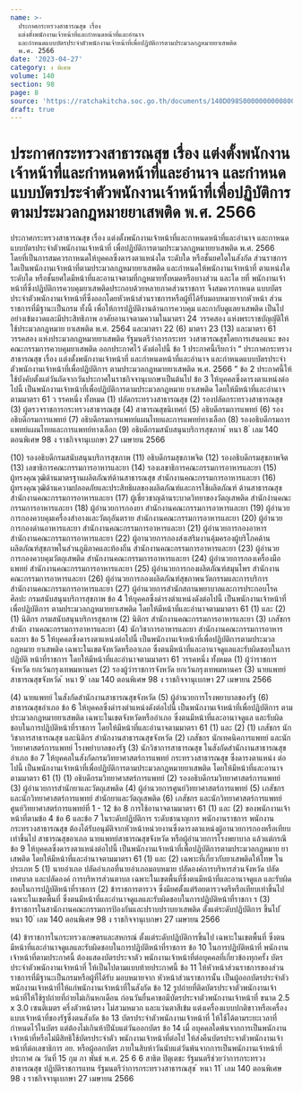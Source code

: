 ```yaml
---
name: >-
  ประกาศกระทรวงสาธารณสุข เรื่อง
  แต่งตั้งพนักงานเจ้าหน้าที่และกำหนดหน้าที่และอำนาจ
  และกำหนดแบบบัตรประจำตัวพนักงานเจ้าหน้าที่เพื่อปฏิบัติการตามประมวลกฎหมายยาเสพติด
  พ.ศ. 2566
date: '2023-04-27'
category: ง พิเศษ
volume: 140
section: 98
page: 8
source: 'https://ratchakitcha.soc.go.th/documents/140D098S0000000000800.pdf'
draft: true
---
```


# ประกาศกระทรวงสาธารณสุข เรื่อง แต่งตั้งพนักงานเจ้าหน้าที่และกำหนดหน้าที่และอำนาจ และกำหนดแบบบัตรประจำตัวพนักงานเจ้าหน้าที่เพื่อปฏิบัติการตามประมวลกฎหมายยาเสพติด พ.ศ. 2566

ประกาศกระทรวงสาธารณสุข เรื่อง แต่งตั้งพนักงานเจ้าหน้าที่และกาหนดหน้าที่และอำนาจ และกาหนดแบบบัตรประจำตัวพนักงานเจ้าหน้าที่ เพื่อปฏิบัติการตามประมวลกฎหมายยาเสพติด พ.ศ. 2566 โดยที่เป็นการสมควรกาหนดให้บุคคลซึ่งดารงตาแหน่งใด ระดับใด หรือชั้นยศใดในสังกัด ส่วนราชการใดเป็นพนักงานเจ้าหน้าที่ตามประมวลกฎหมายยาเสพติด และกำหนดให้พนักงานเจ้าหน้าที่ ตาแหน่งใด ระดับใด หรือชั้นยศใดมีหน้าที่และอานาจตามที่กฎหมายทั้งหมดหรือบางส่วน และโด ยที่ พนักงานเจ้าหน้าที่ซึ่งปฏิบัติการควบคุมยาเสพติดประกอบด้วยหลายภาคส่วนราชการ จึงสมควรกาหนด แบบบัตรประจำตัวพนักงานเจ้าหน้าที่ซึ่งออกโดยหัวหน้าส่วนราชการหรือผู้ที่ได้รับมอบหมายจากหัวหน้า ส่วนราชการที่มีฐานะเป็นกรม ทั้งนี้ เพื่อให้การปฏิบัติงานด้านการควบคุม และกากับดูแลยาเสพติด เป็นไปอย่างเข้มงวดและมีประสิทธิภาพ อาศัยอานาจตามความในมาตรา 24 วรรคสอง แห่งพระราชบัญญัติให้ใช้ประมวลกฎหมาย ยาเสพติด พ.ศ. 2564 และมาตรา 22 (6) มาตรา 23 (13) และมาตรา 61 วรรคสอง แห่งประมวลกฎหมายยาเสพติด รัฐมนตรีว่าการกระทร วงสาธารณสุขโดยการเสนอแนะ ของคณะกรรมการควบคุมยาเสพติด ออกประกาศไว้ ดังต่อไปนี้ ข้อ 1 ประกาศนี้เรียกว่า “ ประกาศกระทรวงสาธารณสุข เรื่อง แต่งตั้งพนักงานเจ้าหน้าที่ และกำหนดหน้าที่และอำนาจ และกำหนดแบบบัตรประจำตัวพนักงานเจ้าหน้าที่เพื่อปฏิบัติการ ตามประมวลกฎหมายยาเสพติด พ.ศ. 2566 ” ข้อ 2 ประกาศนี้ให้ใช้บังคับตั้งแต่วันถัดจากวันประกาศในราชกิจจานุเบกษาเป็นต้นไป ข้อ 3 ให้บุคคลซึ่งดารงตาแหน่งต่อไปนี้ เป็นพนักงานเจ้าหน้าที่เพื่อปฏิบัติการตามประมวลกฎหมาย ยาเสพติด โดยให้มีหน้าที่และอำนาจตามมาตรา 61 ว รรคหนึ่ง ทั้งหมด (1) ปลัดกระทรวงสาธารณสุข (2) รองปลัดกระทรวงสาธารณสุข (3) ผู้ตรวจราชการกระทรวงสาธารณสุข (4) สาธารณสุขนิเทศก์ (5) อธิบดีกรมการแพทย์ (6) รองอธิบดีกรมการแพทย์ (7) อธิบดีกรมการแพทย์แผนไทยและการแพทย์ทางเลือก (8) รองอธิบดีกรมการแพทย์แผนไทยและการแพทย์ทางเลือก (9) อธิบดีกรมสนับสนุนบริการสุขภาพ ้ หนา 8 ่ เลม 140 ตอนพิเศษ 98 ง ราชกิจจานุเบกษา 27 เมษายน 2566

(10) รองอธิบดีกรมสนับสนุนบริการสุขภาพ (11) อธิบดีกรมสุขภาพจิต (12) รองอธิบดีกรมสุขภาพจิต (13) เลขาธิการคณะกรรมการอาหารและยา (14) รองเลขาธิการคณะกรรมการอาหารและยา (15) ผู้ทรงคุณวุฒิด้านมาตรฐานผลิตภัณฑ์ด้านสาธารณสุข สำนักงานคณะกรรมการอาหารและยา (16) ผู้ทรงคุณวุฒิด้านความปลอดภัยและประสิทธิผลของผลิตภัณฑ์และการใช้ผลิตภัณฑ์ ด้านสาธารณสุข สำนักงานคณะกรรมการอาหารและยา (17) ผู้เชี่ยวชาญด้านระบาดวิทยาของวัตถุเสพติด สำนักงำนคณะกรรมการอาหารและยา (18) ผู้อำนวยการกองยา สำนักงานคณะกรรมการอาหารและยา (19) ผู้อำนวยการกองควบคุมเครื่องสำอางและวัตถุอันตราย สำนักงานคณะกรรมการอาหารและยา (20) ผู้อำนวยการกองด่านอาหารและยา สำนักงานคณะกรรมการอาหารและยา (21) ผู้อำนวยการกองอาหาร สำนักงานคณะกรรมการอาหารและยา (22) ผู้อานวยการกองส่งเสริมงานคุ้มครองผู้บริโภคด้านผลิตภัณฑ์สุขภาพในส่วนภูมิภาคและท้องถิ่น สำนักงานคณะกรรมการอาหารและยา (23) ผู้อำนวยการกองควบคุมวัตถุเสพติด สำนักงานคณะกรรมการอาหารและยา (24) ผู้อำนวยการกองเครื่องมือแพทย์ สำนักงานคณะกรรมการอาหารและยา (25) ผู้อำนวยการกองผลิตภัณฑ์สมุนไพร สำนักงานคณะกรรมการอาหารและยา (26) ผู้อำนวยการกองผลิตภัณฑ์สุขภาพนวัตกรรมและการบริการ สำนักงานคณะกรรมการอาหารและยา (27) ผู้อำนวยการสำนักสถานพยาบาลและการประกอบโรคศิลปะ กรมสนับสนุนบริการสุขภาพ ข้อ 4 ให้บุคคลซึ่งดำรงตำแหน่งดังต่อไปนี้ เป็นพนักงานเจ้าหน้าที่เพื่อปฏิบัติการ ตามประมวลกฎหมายยาเสพติด โดยให้มีหน้าที่และอำนาจตามมาตรา 61 (1) และ (2) (1) นิติกร กรมสนับสนุนบริการสุขภาพ (2) นิติกร สำนักงานคณะกรรมการอาหารและยา (3) เภสัชกร สำนัก งานคณะกรรมการอาหารและยา (4) นักวิชาการอาหารและยา สำนักงานคณะกรรมการอาหารและยา ข้อ 5 ให้บุคคลซึ่งดารงตาแหน่งต่อไปนี้ เป็นพนักงานเจ้าหน้าที่เพื่อปฏิบัติการตามประมวลกฎหมาย ยาเสพติด เฉพาะในเขตจังหวัดหรืออาเภอ ซึ่งตนมีหน้าที่และอานาจดูแลและรับผิดชอบในการปฏิบัติ หน้าที่ราชการ โดยให้มีหน้าที่และอำนาจตามมาตรา 61 วรรคหนึ่ง ทั้งหมด (1) ผู้ว่าราชการจังหวัด ยกเว้นกรุงเทพมหานคร (2) รองผู้ว่าราชการจังหวัด ยกเว้นกรุงเทพมหานคร (3) นายแพทย์สาธารณสุขจังหวัด ้ หนา 9 ่ เลม 140 ตอนพิเศษ 98 ง ราชกิจจานุเบกษา 27 เมษายน 2566

(4) นายแพทย์ ในสังกัดสำนักงานสาธารณสุขจังหวัด (5) ผู้อำนวยการโรงพยาบาลของรัฐ (6) สาธารณสุขอำเภอ ข้อ 6 ให้บุคคลซึ่งดำรงตำแหน่งดังต่อไปนี้ เป็นพนักงานเจ้าหน้าที่เพื่อปฏิบัติการ ตามประมวลกฎหมายยาเสพติด เฉพาะในเขตจังหวัดหรืออำเภอ ซึ่งตนมีหน้าที่และอานาจดูแล และรับผิดชอบในการปฏิบัติหน้าที่ราชการ โดยให้มีหน้าที่และอำนาจตามมาตรา 61 (1) และ (2) (1) เภสัชกร นักวิชาการสาธารณสุข และนิติกร สำนักงานสาธารณสุขจังหวัด (2) เภสัชกร นักเทคนิคการแพทย์ และนักวิทยาศาสตร์การแพทย์ โรงพยำบาลของรัฐ (3) นักวิชาการสาธารณสุข ในสังกัดสำนักงานสาธารณสุขอำเภอ ข้อ 7 ให้บุคคลในสังกัดกรมวิทยาศาสตร์การแพทย์ กระทรวงสาธารณสุข ซึ่งดารงตาแหน่ง ต่อไปนี้ เป็นพนักงานเจ้าหน้าที่เพื่อปฏิบัติการตามประมวลกฎหมายยาเสพติด โดยให้มีหน้าที่และอานาจ ตามมาตรา 61 (1) (1) อธิบดีกรมวิทยาศาสตร์การแพทย์ (2) รองอธิบดีกรมวิทยาศาสตร์การแพทย์ (3) ผู้อำนวยการสำนักยาและวัตถุเสพติด (4) ผู้อำนวยการศูนย์วิทยาศาสตร์การแพทย์ (5) เภสัชกร และนักวิทยาศาสตร์การแพทย์ สำนักยาและวัตถุเสพติด (6) เภสัชกร และนักวิทยาศาสตร์การแพทย์ ศูนย์วิทยาศาสตร์การแพทย์ที่ 1 - 12 ข้อ 8 การใช้อานาจตามมาตรา 61 (1) และ (2) ของพนักงานเจ้าหน้าที่ตามข้อ 4 ข้อ 6 และข้อ 7 ในระดับปฏิบัติการ ระดับชานาญการ พนักงานราชการ พนักงานกระทรวงสาธารณสุข ต้องได้รับอนุมัติจากหัวหน้าหน่วยงานซึ่งดารงตาแหน่งผู้อานวยการกองหรือเทียบเท่าขึ้นไป สาธารณสุขอาเภอ นายแพทย์สาธารณสุขจังหวัด หรือผู้อำนวยการโรงพยาบาล แล้วแต่กรณี ข้อ 9 ให้บุคคลซึ่งดารงตาแหน่งต่อไปนี้ เป็นพนักงานเจ้าหน้าที่เพื่อปฏิบัติการตามประมวลกฎหมาย ยาเสพติด โดยให้มีหน้าที่และอำนาจตามมาตรา 61 (1) และ (2) เฉพาะที่เกี่ยวกับยาเสพติดให้โทษ ในประเภท 5 (1) นายอำเภอ ปลัดอำเภอที่นายอำเภอมอบหมาย ปลัดองค์การบริหารส่วนจังหวัด ปลัดเทศบาล และปลัดองค์ การบริหารส่วนตาบล เฉพาะในเขตพื้นที่ซึ่งตนมีหน้าที่และอานาจดูแล และรับผิดชอบในการปฏิบัติหน้าที่ราชการ (2) ข้าราชการตารวจ ซึ่งมียศตั้งแต่ร้อยตารวจตรีหรือเทียบเท่าขึ้นไป เฉพาะในเขตพื้นที่ ซึ่งตนมีหน้าที่และอำนาจดูแลและรับผิดชอบในการปฏิบัติหน้าที่ราชกา ร (3) ข้าราชการในสานักงานคณะกรรมการป้องกันและปราบปราบยาเสพติด ตั้งแต่ระดับปฏิบัติการ ขึ้นไป ้ หนา 10 ่ เลม 140 ตอนพิเศษ 98 ง ราชกิจจานุเบกษา 27 เมษายน 2566

(4) ข้าราชการในกระทรวงเกษตรและสหกรณ์ ตั้งแต่ระดับปฏิบัติการขึ้นไป เฉพาะในเขตพื้นที่ ซึ่งตนมีหน้าที่และอำนาจดูแลและรับผิดชอบในการปฏิบัติหน้าที่ราชการ ข้อ 10 ในการปฏิบัติหน้าที่ พนักงานเจ้าหน้าที่ตามประกาศนี้ ต้องแสดงบัตรประจาตัว พนักงานเจ้าหน้าที่ต่อบุคคลที่เกี่ยวข้องทุกครั้ง บัตรประจำตัวพนักงานเจ้าหน้าที่ ให้เป็นไปตามแบบท้ายประกาศนี้ ข้อ 11 ให้หัวหน้าส่วนราชการของส่วนราชการที่มีฐานะเป็นกรมหรือผู้ที่ได้รับ มอบหมายจาก หัวหน้าส่วนราชการนั้น เป็นผู้ออกบัตรประจำตัวพนักงานเจ้าหน้าที่ให้แก่พนักงานเจ้าหน้าที่ในสังกัด ข้อ 12 รูปถ่ายที่ติดบัตรประจาตัวพนักงานเจ้าหน้าที่ให้ใช้รูปถ่ายที่ถ่ายไม่เกินหกเดือน ก่อนวันยื่นคาขอมีบัตรประจาตัวพนักงานเจ้าหน้าที่ ขนาด 2.5 x 3.0 เซนติเมตร ครึ่งตัวหน้าตรง ไม่สวมหมวก และแว่นตาสีเข้ม แต่งเครื่องแบบปกติขาวหรือเครื่องแบบเจ้าหน้าที่ของรัฐซึ่งตนสังกัด ข้อ 13 บัตรประจำตัวพนักงานเจ้าหน้าที่ ให้ใช้ได้ตามระยะเวลาที่กำหนดไว้ในบัตร แต่ต้องไม่เกินห้าปีนับแต่วันออกบัตร ข้อ 14 เมื่ อบุคคลใดพ้นจากการเป็นพนักงานเจ้าหน้าที่หรือไม่มีสิทธิใช้บัตรประจำตัว พนักงานเจ้าหน้าที่ต่อไป ให้ส่งคืนบัตรประจาตัวพนักงานเจ้าหน้าที่ต่อเลขาธิการ อย. หรือผู้ออกบัตร ภายในสิบห้าวันนับแต่วันพ้นจากการเป็นพนักงานเจ้าหน้าที่ ประกาศ ณ วันที่ 15 กุม ภา พันธ์ พ.ศ. 25 6 6 สาธิต ปิตุเตชะ รัฐมนตรีช่วยว่าการกระทรวงสาธารณสุข ปฏิบัติราชการแทน รัฐมนตรีว่าการกระทรวงสาธารณสุข ้ หนา 11 ่ เลม 140 ตอนพิเศษ 98 ง ราชกิจจานุเบกษา 27 เมษายน 2566

